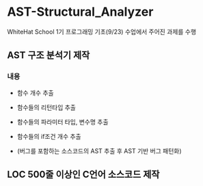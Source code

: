 # AST-Structural_Analyzer

WhiteHat School 1기 프로그래밍 기초(9/23) 수업에서 주어진 과제를 수행

## AST 구조 분석기 제작
### 내용
- 함수 개수 추출
- 함수들의 리턴타입 추출
- 함수들의 파라미터 타입, 변수명 추출
- 함수들의 if조건 개수 추출

- (버그를 포함하는 소스코드의 AST 추출 후 AST 기반 버그 패턴화)

## LOC 500줄 이상인 C언어 소스코드 제작
